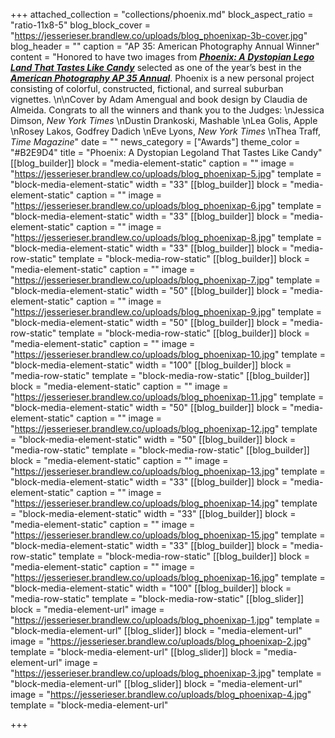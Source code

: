 +++
attached_collection = "collections/phoenix.md"
block_aspect_ratio = "ratio-11x8-5"
blog_block_cover = "https://jesserieser.brandlew.co/uploads/blog_phoenixap-3b-cover.jpg"
blog_header = ""
caption = "AP 35: American Photography Annual Winner"
content = "Honored to have two images from [**_Phoenix: A Dystopian Lego Land That Tastes Like Candy_**](https://jesserieser.com/projects/phoenix/) selected as one of the year’s best in the [**_American Photography AP 35 Annual_**](https://www.ai-ap.com/archive/AP/). Phoenix is a new personal project consisting of colorful, constructed, fictional, and surreal suburban vignettes. \n\nCover by Adam Amengual and book design by Claudia de Almeida. Congrats to all the winners and thank you to the Judges:  \nJessica Dimson, _New York Times_  \nDustin Drankoski, Mashable  \nLea Golis, Apple  \nRosey Lakos, Godfrey Dadich  \nEve Lyons, _New York Times_  \nThea Traff, _Time Magazine_"
date = ""
news_category = ["Awards"]
theme_color = "#B2E9D4"
title = "Phoenix: A Dystopian Legoland That Tastes Like Candy"
[[blog_builder]]
block = "media-element-static"
caption = ""
image = "https://jesserieser.brandlew.co/uploads/blog_phoenixap-5.jpg"
template = "block-media-element-static"
width = "33"
[[blog_builder]]
block = "media-element-static"
caption = ""
image = "https://jesserieser.brandlew.co/uploads/blog_phoenixap-6.jpg"
template = "block-media-element-static"
width = "33"
[[blog_builder]]
block = "media-element-static"
caption = ""
image = "https://jesserieser.brandlew.co/uploads/blog_phoenixap-8.jpg"
template = "block-media-element-static"
width = "33"
[[blog_builder]]
block = "media-row-static"
template = "block-media-row-static"
[[blog_builder]]
block = "media-element-static"
caption = ""
image = "https://jesserieser.brandlew.co/uploads/blog_phoenixap-7.jpg"
template = "block-media-element-static"
width = "50"
[[blog_builder]]
block = "media-element-static"
caption = ""
image = "https://jesserieser.brandlew.co/uploads/blog_phoenixap-9.jpg"
template = "block-media-element-static"
width = "50"
[[blog_builder]]
block = "media-row-static"
template = "block-media-row-static"
[[blog_builder]]
block = "media-element-static"
caption = ""
image = "https://jesserieser.brandlew.co/uploads/blog_phoenixap-10.jpg"
template = "block-media-element-static"
width = "100"
[[blog_builder]]
block = "media-row-static"
template = "block-media-row-static"
[[blog_builder]]
block = "media-element-static"
caption = ""
image = "https://jesserieser.brandlew.co/uploads/blog_phoenixap-11.jpg"
template = "block-media-element-static"
width = "50"
[[blog_builder]]
block = "media-element-static"
caption = ""
image = "https://jesserieser.brandlew.co/uploads/blog_phoenixap-12.jpg"
template = "block-media-element-static"
width = "50"
[[blog_builder]]
block = "media-row-static"
template = "block-media-row-static"
[[blog_builder]]
block = "media-element-static"
caption = ""
image = "https://jesserieser.brandlew.co/uploads/blog_phoenixap-13.jpg"
template = "block-media-element-static"
width = "33"
[[blog_builder]]
block = "media-element-static"
caption = ""
image = "https://jesserieser.brandlew.co/uploads/blog_phoenixap-14.jpg"
template = "block-media-element-static"
width = "33"
[[blog_builder]]
block = "media-element-static"
caption = ""
image = "https://jesserieser.brandlew.co/uploads/blog_phoenixap-15.jpg"
template = "block-media-element-static"
width = "33"
[[blog_builder]]
block = "media-row-static"
template = "block-media-row-static"
[[blog_builder]]
block = "media-element-static"
caption = ""
image = "https://jesserieser.brandlew.co/uploads/blog_phoenixap-16.jpg"
template = "block-media-element-static"
width = "100"
[[blog_builder]]
block = "media-row-static"
template = "block-media-row-static"
[[blog_slider]]
block = "media-element-url"
image = "https://jesserieser.brandlew.co/uploads/blog_phoenixap-1.jpg"
template = "block-media-element-url"
[[blog_slider]]
block = "media-element-url"
image = "https://jesserieser.brandlew.co/uploads/blog_phoenixap-2.jpg"
template = "block-media-element-url"
[[blog_slider]]
block = "media-element-url"
image = "https://jesserieser.brandlew.co/uploads/blog_phoenixap-3.jpg"
template = "block-media-element-url"
[[blog_slider]]
block = "media-element-url"
image = "https://jesserieser.brandlew.co/uploads/blog_phoenixap-4.jpg"
template = "block-media-element-url"

+++
